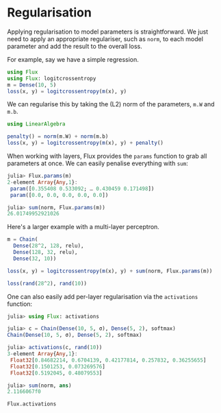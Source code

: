 # Regularisation

Applying regularisation to model parameters is straightforward. We just need to
apply an appropriate regulariser, such as `norm`, to each model parameter and
add the result to the overall loss.

For example, say we have a simple regression.

```julia
using Flux
using Flux: logitcrossentropy
m = Dense(10, 5)
loss(x, y) = logitcrossentropy(m(x), y)
```

We can regularise this by taking the (L2) norm of the parameters, `m.W` and `m.b`.

```julia
using LinearAlgebra

penalty() = norm(m.W) + norm(m.b)
loss(x, y) = logitcrossentropy(m(x), y) + penalty()
```

When working with layers, Flux provides the `params` function to grab all
parameters at once. We can easily penalise everything with `sum`:

```julia
julia> Flux.params(m)
2-element Array{Any,1}:
 param([0.355408 0.533092; … 0.430459 0.171498])
 param([0.0, 0.0, 0.0, 0.0, 0.0])

julia> sum(norm, Flux.params(m))
26.01749952921026
```

Here's a larger example with a multi-layer perceptron.

```julia
m = Chain(
  Dense(28^2, 128, relu),
  Dense(128, 32, relu),
  Dense(32, 10))

loss(x, y) = logitcrossentropy(m(x), y) + sum(norm, Flux.params(m))

loss(rand(28^2), rand(10))
```

One can also easily add per-layer regularisation via the `activations` function:

```julia
julia> using Flux: activations

julia> c = Chain(Dense(10, 5, σ), Dense(5, 2), softmax)
Chain(Dense(10, 5, σ), Dense(5, 2), softmax)

julia> activations(c, rand(10))
3-element Array{Any,1}:
 Float32[0.84682214, 0.6704139, 0.42177814, 0.257832, 0.36255655]
 Float32[0.1501253, 0.073269576]                                 
 Float32[0.5192045, 0.48079553]                                  

julia> sum(norm, ans)
2.1166067f0
```

```@docs
Flux.activations
```
